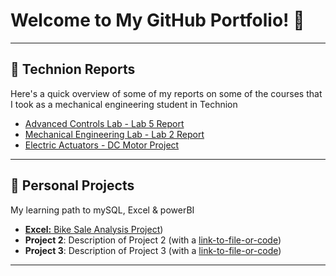 # Welcome to My GitHub Portfolio! 👋

---

## 📑 Technion Reports

Here's a quick overview of some of my reports on some of the courses that I took as a mechanical engineering student in Technion

- [Advanced Controls Lab - Lab 5 Report](https://github.com/Danny-Ap/Portfolio.github.io/blob/main/Advanced%20Controls%20Lab-Lab5%20Report.pdf)
- [Mechanical Engineering Lab - Lab 2 Report](https://github.com/Danny-Ap/Portfolio.github.io/blob/main/Advanced_Lab_Mech_Engineering_Lab2_Report.pdf)
- [Electric Actuators - DC Motor Project](https://github.com/Danny-Ap/Portfolio.github.io/blob/main/Electric%20Actuators-DC%20motor%20Project.pdf)

---

## 🚀 Personal Projects
My learning path to mySQL, Excel & powerBI

- [**Excel:** Bike Sale Analysis Project](https://github.com/Danny-Ap/Portfolio.github.io/blob/main/Bike%20Sales%20Analysis.xlsx))
- **Project 2**: Description of Project 2 (with a [link-to-file-or-code](#))
- **Project 3**: Description of Project 3 (with a [link-to-file-or-code](#))

---

